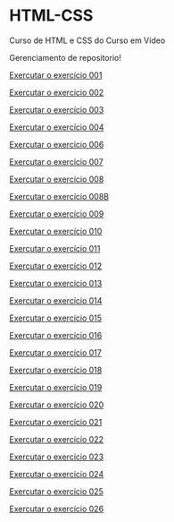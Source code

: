 # HTML-CSS
 Curso de HTML e CSS do Curso em Vídeo

Gerenciamento de repositorio!

<a href= "https://josiassilveira.github.io/HTML-CSS/exercicios/ex001/index.html">Exercutar o exercício 001</a>

<a href= "https://josiassilveira.github.io/HTML-CSS/exercicios/ex002/index.html">Exercutar o exercício 002</a>

<a href= "https://josiassilveira.github.io/HTML-CSS/exercicios/ex003/index.html">Exercutar o exercício 003</a>

<a href= "https://josiassilveira.github.io/HTML-CSS/exercicios/ex004/index.html">Exercutar o exercício 004</a>

<a href= "https://josiassilveira.github.io/HTML-CSS/exercicios/ex006/index.html">Exercutar o exercício 006</a>

<a href= "https://josiassilveira.github.io/HTML-CSS/exercicios/ex007/index.html">Exercutar o exercício 007</a>

<a href= "https://josiassilveira.github.io/HTML-CSS/exercicios/ex008/index.html">Exercutar o exercício 008</a>

<a href= "https://josiassilveira.github.io/HTML-CSS/exercicios/ex008B/index.html">Exercutar o exercício 008B</a>

<a href= "https://josiassilveira.github.io/HTML-CSS/exercicios/ex009/index.html">Exercutar o exercício 009</a>

<a href= "https://josiassilveira.github.io/HTML-CSS/exercicios/ex010/index.html">Exercutar o exercício 010</a>

<a href= "https://josiassilveira.github.io/HTML-CSS/exercicios/ex011/index.html">Exercutar o exercício 011</a>

<a href= "https://josiassilveira.github.io/HTML-CSS/exercicios/ex012/index.html">Exercutar o exercício 012</a>

<a href= "https://josiassilveira.github.io/HTML-CSS/exercicios/ex013/index.html">Exercutar o exercício 013</a>

<a href= "https://josiassilveira.github.io/HTML-CSS/exercicios/ex014/index.html">Exercutar o exercício 014</a>

<a href= "https://josiassilveira.github.io/HTML-CSS/exercicios/ex015/index.html">Exercutar o exercício 015</a>

<a href= "https://josiassilveira.github.io/HTML-CSS/exercicios2/ex16/index.html">Exercutar o exercício 016</a>

<a href= "https://josiassilveira.github.io/HTML-CSS/exercicios2/ex17/index.html">Exercutar o exercício 017</a>

<a href= "https://josiassilveira.github.io/HTML-CSS/exercicios2/ex18/index.html">Exercutar o exercício 018</a>

<a href= "https://josiassilveira.github.io/HTML-CSS/exercicios2/ex19/index.html">Exercutar o exercício 019</a>

<a href= "https://josiassilveira.github.io/HTML-CSS/exercicios2/ex20/index.html">Exercutar o exercício 020</a>

<a href= "https://josiassilveira.github.io/HTML-CSS/exercicios2/ex21/index.html">Exercutar o exercício 021</a>

<a href= "https://josiassilveira.github.io/HTML-CSS/exercicios2/ex22/index.html">Exercutar o exercício 022</a>

<a href= "https://josiassilveira.github.io/HTML-CSS/exercicios2/ex23/index.html">Exercutar o exercício 023</a>

<a href= "https://josiassilveira.github.io/HTML-CSS/exercicios2/ex24/index.html">Exercutar o exercício 024</a>

<a href= "https://josiassilveira.github.io/HTML-CSS/exercicios2/ex25/index.html">Exercutar o exercício 025</a>

<a href= "https://josiassilveira.github.io/HTML-CSS/exercicios2/ex26/index.html">Exercutar o exercício 026</a>